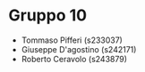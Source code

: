 # Gruppo 10
- Tommaso Pifferi (s233037)
- Giuseppe D'agostino (s242171)
- Roberto Ceravolo (s243879)
